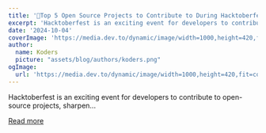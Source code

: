 ```yaml
---
title: '🚀Top 5 Open Source Projects to Contribute to During Hacktoberfest 2️⃣0️⃣2️⃣4️⃣'
excerpt: 'Hacktoberfest is an exciting event for developers to contribute to open-source projects, sharpen...'
date: '2024-10-04'
coverImage: 'https://media.dev.to/dynamic/image/width=1000,height=420,fit=cover,gravity=auto,format=auto/https%3A%2F%2Fdev-to-uploads.s3.amazonaws.com%2Fuploads%2Farticles%2Fkkr8a5yg3htecfgnbk5e.png'
author:
  name: Koders
  picture: "assets/blog/authors/koders.png"
ogImage:
  url: 'https://media.dev.to/dynamic/image/width=1000,height=420,fit=cover,gravity=auto,format=auto/https%3A%2F%2Fdev-to-uploads.s3.amazonaws.com%2Fuploads%2Farticles%2Fkkr8a5yg3htecfgnbk5e.png'
---
```


Hacktoberfest is an exciting event for developers to contribute to open-source projects, sharpen...

[Read more](https://dev.to/taipy/top-5-open-source-projects-to-contribute-to-during-hacktoberfest-2024-45c)
